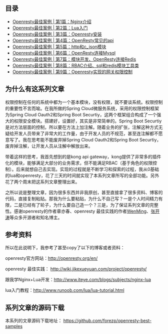 ## 目录

-  [Openresty最佳案例 | 第1篇：Nginx介绍](http://blog.csdn.net/forezp/article/details/78616591)
-  [Openresty最佳案例 | 第2篇：Lua入门](http://blog.csdn.net/forezp/article/details/78616622)
-  [Openresty最佳案例 | 第3篇：Openresty安装](http://blog.csdn.net/forezp/article/details/78616645)
-  [Openresty最佳案例 | 第4篇：OpenResty常见的api](http://blog.csdn.net/forezp/article/details/78616660)
-  [Openresty最佳案例 | 第5篇：http和c_json模块](http://blog.csdn.net/forezp/article/details/78616672)
-  [Openresty最佳案例 | 第6篇：OpenResty连接Mysql](http://blog.csdn.net/forezp/article/details/78616698)
-  [Openresty最佳案例 | 第7篇：模块开发、OpenResty连接Redis](http://blog.csdn.net/forezp/article/details/78616714)
-  [Openresty最佳案例 | 第8篇：RBAC介绍、sql和redis模块工具类](http://blog.csdn.net/forezp/article/details/78616738)
-  [Openresty最佳案例 | 第9篇：Openresty实现的网关权限控制](http://blog.csdn.net/forezp/article/details/78616779)

## 为什么有这系列文章

权限控制在任何的系统中都为一个基本模块，没有权限，就不要谈系统。权限控制的重要性不言而喻。在我所做的Spring Cloud微服务系统，采用的权限控制框架为Spring Cloud Oauth2和Spring Boot Securtiy，这两个框架组合构成了一个强大的权限安全模块。搭建好，设置好，其实是非常简单的。Spring Boot Securtiy是对方法层面的控制，所以要在方法上加注解。随着业务的扩张，注解这种方式无疑给开发人员带来了非常大的工作量，由于开发人员的不规范，甚至连注解都不愿意写了。我在思考能不能废弃掉Spring Cloud Oauth2和Spring Boot Securtiy，废弃掉注解，让开发人员从注解中解放出来。

带着这样的思考，我首先想到的是kong api gateway，kong提供了非常多的插件化的模块，能够满足大部分的业务需求，但不能满足RBAC（基于角色的权限控制）。后来就想自己去实现。实现的过程就是不断学习和探索的过程，我从0基础的lua和openresty，花了三天的时间就实现了本系列文章所写的全部功能。另外花了两个周末把这系列文章整理出来。

之所以说是整理文章，因为很多东西并非我原创，甚至直接拿了很多资料、博客的代码，直接复制粘贴。那我为什么要粘贴，为什么不自己写？一是个人时间精力有限，二是已经有了轮子，为什么要自己造一个？三是，为了保证系列文章的完整性。感谢openresty的作者章亦春、openresty 最佳实践的作者[WenMing](https://github.com/moonbingbing)、[张开涛](http://jinnianshilongnian.iteye.com/)等众多开源者和知名博主。


## 参考资料

所以在此说明下，我参考了甚至copy了以下的博客或者资料：

openresty官方网站：http://openresty.org/en/ 

openresty 最佳实践： http://wiki.jikexueyuan.com/project/openresty/

跟我学Nginx+Lua开发：http://www.iteye.com/blogs/subjects/nginx-lua

lua入门教程：http://www.runoob.com/lua/lua-tutorial.html

## 系列文章的源码下载

本系列的文章源码下载地址：
https://github.com/forezp/openresty-best-samples
